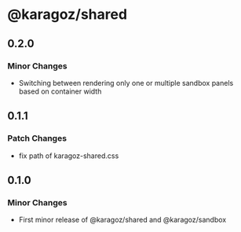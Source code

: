 # @karagoz/shared

## 0.2.0

### Minor Changes

- Switching between rendering only one or multiple sandbox panels based on container width

## 0.1.1

### Patch Changes

- fix path of karagoz-shared.css

## 0.1.0

### Minor Changes

- First minor release of @karagoz/shared and @karagoz/sandbox
